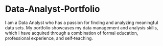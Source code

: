 # Data-Analyst-Portfolio
I am a Data Analyst who has a passion for finding and analyzing meaningful data sets. My portfolio showcases my data management and analysis skills, which I have acquired through a combination of formal education, professional experience, and self-teaching.
